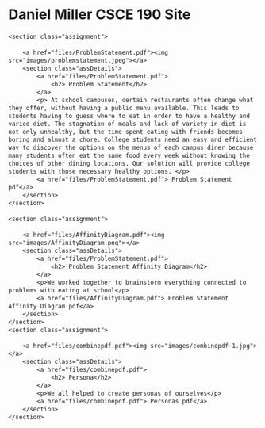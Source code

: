 
<html>
<body>
    <h1>Daniel Miller CSCE 190 Site</h1>

    <section class="assignment">

        <a href="files/ProblemStatement.pdf"><img src="images/problemstatement.jpeg"></a>
        <section class="assDetails">
            <a href="files/ProblemStatement.pdf">
                <h2> Problem Statement</h2>
            </a>
            <p> At school campuses, certain restaurants often change what they offer, without having a public menu available. This leads to students having to guess where to eat in order to have a healthy and varied diet. The stagnation of meals and lack of variety in diet is not only unhealthy, but the time spent eating with friends becomes boring and almost a chore. College students need an easy and efficient way to discover the options on the menus of each campus diner because many students often eat the same food every week without knowing the choices of other dining locations. Our solution will provide college students with those necessary healthy options. </p>
            <a href="files/ProblemStatement.pdf"> Problem Statement pdf</a>
        </section>
    </section>

    <section class="assignment">

        <a href="files/AffinityDiagram.pdf"><img src="images/AffinityDiagram.png"></a>
        <section class="assDetails">
            <a href="files/ProblemStatement.pdf">
                <h2> Problem Statement Affinity Diagram</h2>
            </a>
            <p>We worked together to brainstorm everything connected to problems with eating at school</p>
            <a href="files/AffinityDiagram.pdf"> Problem Statement Affinity Diagram pdf</a>
        </section>
    </section>
    <section class="assignment">

        <a href="files/combinepdf.pdf"><img src="images/combinepdf-1.jpg"></a>
        <section class="assDetails">
            <a href="files/combinepdf.pdf">
                <h2> Persona</h2>
            </a>
            <p>We all helped to create personas of ourselves</p>
            <a href="files/combinepdf.pdf"> Personas pdf</a>
        </section>
    </section>
</body>
</html>
